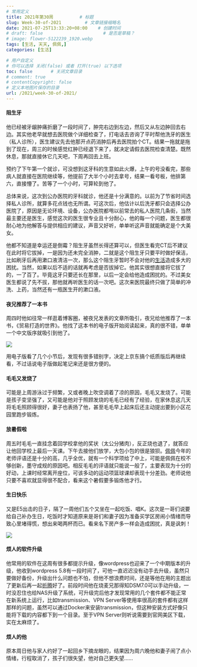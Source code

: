 ```yaml
---
# 常用定义
title: 2021年第30周          # 标题
slug: Week-30-of-2021         # 文章链接缩略名
date: 2021-07-25T13:33:20+08:00    # 创建时间
# draft: false                       # 是否是草稿？
# image: flower-5122239_1920.webp
tags: [生活, 天天, 佩佩,]
categories: [生活]

# 用户自定义
# 你可以选择 关闭(false) 或者 打开(true) 以下选项
toc: false       # 关闭文章目录
# comment: true
# contentCopyright: false
# 定义本地图片保存的目录
url: /2021/week-30-of-2021/
---
```


#### 阻生牙

他已经被牙龈肿痛折磨了一段时间了，肿完右边到左边，然后又从左边肿回去右边。其实他老早就想去医院做个详细检查了，打电话去咨询了平时帮他洗牙的医生（私人诊所），医生建议先去他那开点药消肿后再去医院拍个CT。结果一拖就是拖到了现在，周三的时候感觉红肿已经退下来了，就决定请假去医院检查清楚。既然休息，那就直接休它几天吧，下周再回去上班。

预约了下午第一个就诊，可没想到这牙科的生意如此火爆，上午的号没看完，那些病人就直接在医院继续等，他提前了大半个小时去拿号，结果一看号板，他排第六，直接懵了。苦等了一个小时，可算轮到他了。

总体来说，这次到公办医院的牙科就诊，他还是十分满意的。以前为了节省时间选择私人诊所，就算多花点钱也无所谓。可这次后，他估计以后洗牙都只会选择公办医院了，原因是无论环境、设备，公办医院都甩以前常去的私人医院几条街，当然最主要还是医生，感觉这次的医生很专业且十分耐心，他的每一个问题，医生都很耐心地为他解答与提供相应的建议，声音又好听，单单听这声音就能确定是个大美女。

他都不知道是幸运还是倒霉？阻生牙虽然长得还算可以，但医生看完CT后不建议在此时将它拔掉，一是因为还未完全消肿，二就是这个阻生牙只要平时做好保洁，比如刷牙后再用漱口液清洁一次，那么这个阻生牙暂时不会对他的[生活](生活.md)造成多大的困扰。当然，如果以后不适的话就再考虑是否拔掉它。他其实很想直接将它拔了的，一了百了。毕竟这牙只要还长在那里，以后一定会给他造成困扰的。不过美女医生都说了先不拔，那他就再听医生的话一次吧。这次来医院最终只做了简单的冲洗、上药，当然还有一瓶医生开的漱口液。

#### 夜兄推荐了一本书

周四时他如往常一样逛着博客圈，被夜兄发表的文章所吸引，夜兄给他推荐了一本书，《贸易打造的世界》。他找了这本书的电子版开始阅读起来，真的很不错，单单一个中文版序就吸引到他了。

![](https://cdn.qylao.com/laomai/2023/02/27/163fc36d7df875-1.webp)

用电子版看了几个小节后，发现有很多错别字，决定上京东搞个纸质版后再继续看，不过话说电子版做起笔记来还是很方便的。

#### 毛毛又发烧了

可能是上周游泳过于频繁，又或者晚上吹空调着了凉的原因，毛毛又发烧了。可能是孩子变坚强了，又可能是他对于照顾发烧的毛毛已经有了经验，在家休息这几天将毛毛照顾得很好，妻子也表扬了他，甚至毛毛早上起床后还主动提出要到小区花园里跑步锻炼。

#### 放暑假啦

周五时毛毛一直挂念着回学校拿他的奖状（太公分猪肉），反正烧也退了，就答应让他回学校上最后一天课。下午去接他们放学，大包小包的很是狼狈。[佩佩](佩佩.md)今年的老师评语还是十分的高，几乎全优，就有一个科学项给了中上，可能是佩佩在校不够创新，墨守成规的原因吧。相反毛毛的评语就只能说一般了，主要表现为十分的好动，上课时经常离开座位，可该多动的运动项篮球课却表现十分差劲。老师说他只要不喜欢就显得很不配合，看来这个暑假要多锻炼他才行。

#### 生日快乐

又是E5出击的日子，隔了一周他们五个又坐在一起吃饭、唱K。这次是一哥们说要给自己补办生日，吃饭时才知道原来是哥们和妻子因为准备买学区房闹小情绪而导致心里堵得慌，想出来喝两杯而已。看来名下房产多一样会造成困扰，真是讽刺！

![](https://cdn.qylao.com/laomai/2023/02/27/163fc36d7e7a54-1.webp)

#### 烦人的软件升级

他常用的软件在这周有很多都提示升级，像wordpress也迎来了一个中期版本的升级，他收到wordpress 5.8有一段时间了，可他一直迟迟没有动手去升级，虽然只要做好备份，升级出什么问题也不怕，但他不想浪费时间，还是等他在用的主题出了更新后再一起[折腾](折腾.md)好了。前段时间他在烧麦兄那得知DSM7.0可以手动升级，一时没忍住也给NAS升级了系统，可升级完后他才发现常用的几个套件都不能正常在新系统上运行，比如transmission、VPN Server等使用率很高的套件都有这样那样的问题，虽然可以通过Docker来安装transmission，但这种安装方式好像只能将下载的内容都下到一个目录。至于VPN Server则听说需要到官网美区下载，实在太麻烦了。

#### 烦人的他

原本周日他与家人约好了一起回乡下摘龙眼的，结果因为周六晚他和妻子闹了点小情绪，行程取消了，孩子们很失望，他对自己更失望……
